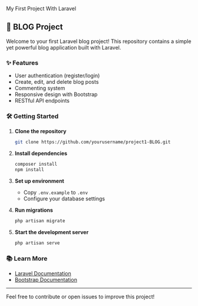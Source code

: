 My First Project With Laravel 
## 🚀 BLOG Project

Welcome to your first Laravel blog project! This repository contains a simple yet powerful blog application built with Laravel.

### ✨ Features

- User authentication (register/login)
- Create, edit, and delete blog posts
- Commenting system
- Responsive design with Bootstrap
- RESTful API endpoints

### 🛠️ Getting Started

1. **Clone the repository**
    ```bash
    git clone https://github.com/yourusername/project1-BLOG.git
    ```
2. **Install dependencies**
    ```bash
    composer install
    npm install
    ```
3. **Set up environment**
    - Copy `.env.example` to `.env`
    - Configure your database settings

4. **Run migrations**
    ```bash
    php artisan migrate
    ```

5. **Start the development server**
    ```bash
    php artisan serve
    ```

### 📚 Learn More

- [Laravel Documentation](https://laravel.com/docs)
- [Bootstrap Documentation](https://getbootstrap.com/docs)

---

Feel free to contribute or open issues to improve this project!
